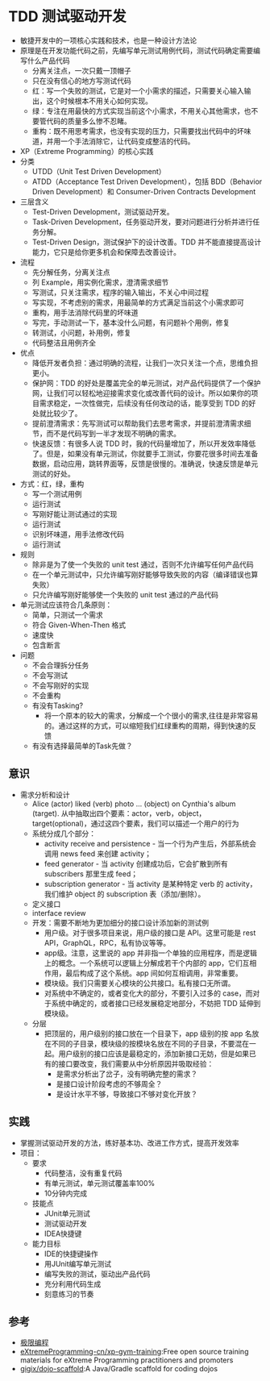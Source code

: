 # TDD 测试驱动开发

* 敏捷开发中的一项核心实践和技术，也是一种设计方法论
* 原理是在开发功能代码之前，先编写单元测试用例代码，测试代码确定需要编写什么产品代码
    - 分离关注点，一次只戴一顶帽子
    - 只在没有信心的地方写测试代码
    - 红：写一个失败的测试，它是对一个小需求的描述，只需要关心输入输出，这个时候根本不用关心如何实现。
    - 绿：专注在用最快的方式实现当前这个小需求，不用关心其他需求，也不要管代码的质量多么惨不忍睹。
    - 重构：既不用思考需求，也没有实现的压力，只需要找出代码中的坏味道，并用一个手法消除它，让代码变成整洁的代码。
* XP（Extreme Programming）的核心实践
* 分类
    - UTDD（Unit Test Driven Development）
    - ATDD（Acceptance Test Driven Development），包括 BDD（Behavior Driven Development）和 Consumer-Driven Contracts Development
* 三层含义
    - Test-Driven Development，测试驱动开发。
    - Task-Driven Development，任务驱动开发，要对问题进行分析并进行任务分解。
    - Test-Driven Design，测试保护下的设计改善。TDD 并不能直接提高设计能力，它只是给你更多机会和保障去改善设计。
* 流程
    - 先分解任务，分离关注点
    - 列 Example，用实例化需求，澄清需求细节
    - 写测试，只关注需求，程序的输入输出，不关心中间过程
    - 写实现，不考虑别的需求，用最简单的方式满足当前这个小需求即可
    - 重构，用手法消除代码里的坏味道
    - 写完，手动测试一下，基本没什么问题，有问题补个用例，修复
    - 转测试，小问题，补用例，修复
    - 代码整洁且用例齐全
* 优点
    - 降低开发者负担：通过明确的流程，让我们一次只关注一个点，思维负担更小。
    - 保护网：TDD 的好处是覆盖完全的单元测试，对产品代码提供了一个保护网，让我们可以轻松地迎接需求变化或改善代码的设计。所以如果你的项目需求稳定，一次性做完，后续没有任何改动的话，能享受到 TDD 的好处就比较少了。
    - 提前澄清需求：先写测试可以帮助我们去思考需求，并提前澄清需求细节，而不是代码写到一半才发现不明确的需求。
    - 快速反馈：有很多人说 TDD 时，我的代码量增加了，所以开发效率降低了。但是，如果没有单元测试，你就要手工测试，你要花很多时间去准备数据，启动应用，跳转界面等，反馈是很慢的。准确说，快速反馈是单元测试的好处。
* 方式：红，绿，重构
    - 写一个测试用例
    - 运行测试
    - 写刚好能让测试通过的实现
    - 运行测试
    - 识别坏味道，用手法修改代码
    - 运行测试
* 规则
    - 除非是为了使一个失败的 unit test 通过，否则不允许编写任何产品代码
    - 在一个单元测试中，只允许编写刚好能够导致失败的内容（编译错误也算失败）
    - 只允许编写刚好能够使一个失败的 unit test 通过的产品代码
* 单元测试应该符合几条原则：
    - 简单，只测试一个需求
    - 符合 Given-When-Then 格式
    - 速度快
    - 包含断言
* 问题
    - 不会合理拆分任务
    - 不会写测试
    - 不会写刚好的实现
    - 不会重构
    - 有没有Tasking?
        + 将一个原本的较大的需求，分解成一个个很小的需求,往往是非常容易的。通过这样的方式，可以缩短我们红绿重构的周期，得到快速的反馈
    - 有没有选择最简单的Task先做？

## 意识

* 需求分析和设计
    - Alice (actor) liked (verb) photo ... (object) on Cynthia's album (target). 从中抽取出四个要素：actor，verb，object，target(optional)，通过这四个要素，我们可以描述一个用户的行为
    - 系统分成几个部分：
        + activity receive and persistence - 当一个行为产生后，外部系统会调用 news feed 来创建 activity；
        + feed generator - 当 activity 创建成功后，它会扩散到所有 subscribers 那里生成 feed；
        + subscription generator - 当 activity 是某种特定 verb 的 activity， 我们维护 object 的 subscription 表（添加/删除）。
    - 定义接口
    - interface review
    - 开发：需要不断地为更加细分的接口设计添加新的测试例
        + 用户级。对于很多项目来说，用户级的接口是 API。这里可能是 rest API，GraphQL，RPC，私有协议等等。
        + app级。注意，这里说的 app 并非指一个单独的应用程序，而是逻辑上的概念。一个系统可以逻辑上分解成若干个内部的 app，它们互相作用，最后构成了这个系统。app 间如何互相调用，非常重要。
        + 模块级。我们只需要关心模块的公共接口。私有接口无所谓。
        + 对系统中不确定的，或者变化大的部分，不要引入过多的 case，而对于系统中确定的，或者接口已经发展稳定地部分，不妨把 TDD 延伸到模块级。
    - 分层
        + 把顶层的，用户级别的接口放在一个目录下，app 级别的按 app 名放在不同的子目录，模块级的按模块名放在不同的子目录，不要混在一起。用户级别的接口应该是最稳定的，添加新接口无妨，但是如果已有的接口要改变，我们需要从中分析原因并吸取经验：
            * 是需求分析出了岔子，没有明确完整的需求？
            * 是接口设计阶段考虑的不够周全？
            * 是设计水平不够，导致接口不够对变化开放？

## 实践

* 掌握测试驱动开发的方法，练好基本功、改进工作方式，提高开发效率
* 项目：
    - 要求
        + 代码整洁，没有重复代码
        + 有单元测试，单元测试覆盖率100%
        + 10分钟内完成
    - 技能点
        + JUnit单元测试
        + 测试驱动开发
        + IDEA快捷键
    - 能力目标
        + IDE的快捷键操作
        + 用JUnit编写单元测试
        + 编写失败的测试，驱动出产品代码
        + 充分利用代码生成
        + 刻意练习的节奏

## 参考

* [极限编程](http://www.extremeprogramming.cn)
* [eXtremeProgramming-cn/xp-gym-training](https://github.com/eXtremeProgramming-cn/xp-gym-training):Free open source training materials for eXtreme Programming practitioners and promoters
* [gigix/dojo-scaffold](https://github.com/gigix/dojo-scaffold):A Java/Gradle scaffold for coding dojos
